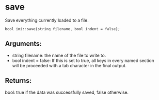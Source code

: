 # save
Save everything currently loaded to a file.

`bool ini::save(string filename, bool indent = false);`

## Arguments:
* string filename: the name of the file to write to.
* bool indent = false:  If this is set to true, all keys in every named section will be proceeded with a tab character in the final output.

## Returns:
bool: true if the data was successfully saved, false otherwise.
